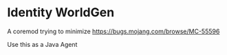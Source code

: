 # Identity WorldGen
A coremod trying to minimize https://bugs.mojang.com/browse/MC-55596

Use this as a Java Agent

